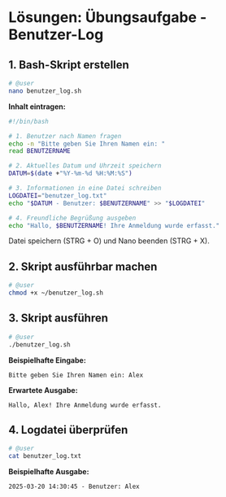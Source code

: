 # Lösungen: Übungsaufgabe - Benutzer-Log

## 1. Bash-Skript erstellen

```bash
# @user
nano benutzer_log.sh
```

**Inhalt eintragen:**

```bash
#!/bin/bash

# 1. Benutzer nach Namen fragen
echo -n "Bitte geben Sie Ihren Namen ein: "
read BENUTZERNAME

# 2. Aktuelles Datum und Uhrzeit speichern
DATUM=$(date +"%Y-%m-%d %H:%M:%S")

# 3. Informationen in eine Datei schreiben
LOGDATEI="benutzer_log.txt"
echo "$DATUM - Benutzer: $BENUTZERNAME" >> "$LOGDATEI"

# 4. Freundliche Begrüßung ausgeben
echo "Hallo, $BENUTZERNAME! Ihre Anmeldung wurde erfasst."
```

Datei speichern (STRG + O) und Nano beenden (STRG + X).

## 2. Skript ausführbar machen

```bash
# @user
chmod +x ~/benutzer_log.sh
```

## 3. Skript ausführen

```bash
# @user
./benutzer_log.sh
```

**Beispielhafte Eingabe:**
```
Bitte geben Sie Ihren Namen ein: Alex
```

**Erwartete Ausgabe:**
```
Hallo, Alex! Ihre Anmeldung wurde erfasst.
```

## 4. Logdatei überprüfen

```bash
# @user
cat benutzer_log.txt
```

**Beispielhafte Ausgabe:**
```
2025-03-20 14:30:45 - Benutzer: Alex
```
